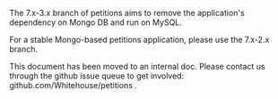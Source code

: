 The 7.x-3.x branch of petitions aims to remove the application's dependency on
Mongo DB and run on MySQL. 

For a stable Mongo-based petitions application, please use the 7.x-2.x branch.

This document has been moved to an internal doc. Please contact us through the github issue queue to get involved: github.com/Whitehouse/petitions .
